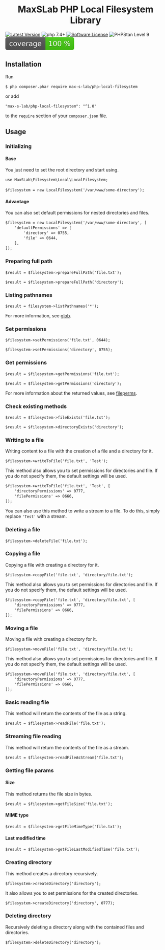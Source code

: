 <h1 align="center">
  MaxSLab PHP Local Filesystem Library 
</h1>

[![Latest Version](https://img.shields.io/github/tag/max-s-lab/php-local-filesystem.svg)](https://github.com/max-s-lab/php-local-filesystem/releases)
![php 7.4+](https://img.shields.io/badge/php-min%207.4.0-blue.svg)
[![Software License](https://img.shields.io/badge/license-MIT-brightgreen.svg)](https://github.com/max-s-lab/php-local-filesystem/blob/master/LICENSE)
![PHPStan Level 9](https://img.shields.io/badge/PHPStan-level%209-brightgreen)
![Code Coverage Badge](./tests/coverage/badge.svg)

## Installation
Run
```
$ php composer.phar require max-s-lab/php-local-filesystem
```

or add

```
"max-s-lab/php-local-filesystem": "^1.0"
```

to the ```require``` section of your `composer.json` file.

## Usage

### Initializing
#### Base
You just need to set the root directory and start using.
```
use MaxSLab\Filesystem\Local\LocalFilesystem;

$filesystem = new LocalFilesystem('/var/www/some-directory');
```
#### Advantage
You can also set default permissions for nested directories and files.
```
$filesystem = new LocalFilesystem('/var/www/some-directory', [
    'defaultPermissions' => [
        'directory' => 0755,
        'file' => 0644,
    ],
]);
```

### Preparing full path
```
$result = $filesystem->prepareFullPath('file.txt');
```

```
$result = $filesystem->prepareFullPath('directory');
```

### Listing pathnames
```
$result = filesystem->listPathnames('*');
```
For more information, see <a href="https://www.php.net/manual/ru/function.glob.php">glob</a>.

### Set permissions
```
$filesystem->setPermissions('file.txt', 0644);
```
```
$filesystem->setPermissions('directory', 0755);
```

### Get permissions
```
$result = $filesystem->getPermissions('file.txt');
```
```
$result = $filesystem->getPermissions('directory');
```
For more information about the returned values, see <a href="https://www.php.net/manual/ru/function.fileperms.php">fileperms</a>.

### Check existing methods
```
$result = $filesystem->fileExists('file.txt');
```
```
$result = $filesystem->directoryExists('directory');
```

### Writing to a file
Writing content to a file with the creation of a file and a directory for it.
```
$filesystem->writeToFile('file.txt', 'Test');
```

This method also allows you to set permissions for directories and file. 
If you do not specify them, the default settings will be used.
```
$filesystem->writeToFile('file.txt', 'Test', [
    'directoryPermissions' => 0777,
    'filePermissions' => 0666,
]);
```

You can also use this method to write a stream to a file. 
To do this, simply replace ``'Test'`` with a stream.

### Deleting a file
```
$filesystem->deleteFile('file.txt');
```

### Copying a file
Copying a file with creating a directory for it.
```
$filesystem->copyFile('file.txt', 'directory/file.txt');
```

This method also allows you to set permissions for directories and file. 
If you do not specify them, the default settings will be used.
```
$filesystem->copyFile('file.txt', 'directory/file.txt', [
    'directoryPermissions' => 0777,
    'filePermissions' => 0666,
]);
```

### Moving a file
Moving a file with creating a directory for it.
```
$filesystem->moveFile('file.txt', 'directory/file.txt');
```

This method also allows you to set permissions for directories and file. 
If you do not specify them, the default settings will be used.
```
$filesystem->moveFile('file.txt', 'directory/file.txt', [
    'directoryPermissions' => 0777,
    'filePermissions' => 0666,
]);
```

### Basic reading file
This method will return the contents of the file as a string.
```
$result = $filesystem->readFile('file.txt');
```

### Streaming file reading
This method will return the contents of the file as a stream.
```
$result = $filesystem->readFileAsStream('file.txt');
```

### Getting file params
#### Size
This method returns the file size in bytes.
```
$result = $filesystem->getFileSize('file.txt');
```

#### MIME type
```
$result = $filesystem->getFileMimeType('file.txt');
```

#### Last modified time
```
$result = $filesystem->getFileLastModifiedTime('file.txt');
```

### Creating directory
This method creates a directory recursively.
```
$filesystem->createDirectory('directory');
```

It also allows you to set permissions for the created directories.
```
$filesystem->createDirectory('directory', 0777);
```

### Deleting directory
Recursively deleting a directory along with the contained files and directories.
```
$filesystem->deleteDirectory('directory');
```
